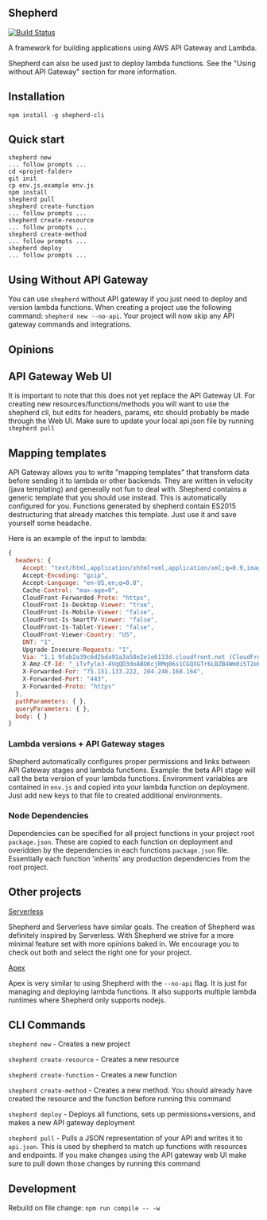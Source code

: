 ## Shepherd

[![Build Status](https://travis-ci.org/bustlelabs/shepherd.svg?branch=master)](https://travis-ci.org/bustlelabs/shepherd)

A framework for building applications using AWS API Gateway and Lambda.

Shepherd can also be used just to deploy lambda functions. See the "Using without API Gateway" section for more information.

## Installation

`npm install -g shepherd-cli`

## Quick start

```
shepherd new
... follow prompts ...
cd <projet-folder>
git init
cp env.js.example env.js
npm install
shepherd pull
shepherd create-function
... follow prompts ...
shepherd create-resource
... follow prompts ...
shepherd create-method
... follow prompts ...
shepherd deploy
... follow prompts ...
```

## Using Without API Gateway

You can use `shepherd` without API gateway if you just need to deploy and version lambda functions. When creating a project use the following command: `shepherd new --no-api`. Your project will now skip any API gateway commands and integrations.

## Opinions

## API Gateway Web UI

It is important to note that this does not yet replace the API Gateway UI. For creating new resources/functions/methods you will want to use the shepherd cli, but edits for headers, params, etc should probably be made through the Web UI. Make sure to update your local api.json file by running `shepherd pull`

## Mapping templates

API Gateway allows you to write "mapping templates" that transform data before sending it to lambda or other backends. They are written in velocity (java templating) and generally not fun to deal with. Shepherd contains a generic template that you should use instead. This is automatically configured for you. Functions generated by shepherd contain ES2015 destructuring that already matches this template. Just use it and save yourself some headache.

Here is an example of the input to lambda:

``` js
{
  headers: {
    Accept: "text/html,application/xhtml+xml,application/xml;q=0.9,image/webp,*/*;q=0.8",
    Accept-Encoding: "gzip",
    Accept-Language: "en-US,en;q=0.8",
    Cache-Control: "max-age=0",
    CloudFront-Forwarded-Proto: "https",
    CloudFront-Is-Desktop-Viewer: "true",
    CloudFront-Is-Mobile-Viewer: "false",
    CloudFront-Is-SmartTV-Viewer: "false",
    CloudFront-Is-Tablet-Viewer: "false",
    CloudFront-Viewer-Country: "US",
    DNT: "1",
    Upgrade-Insecure-Requests: "1",
    Via: "1.1 9fab2a39c6d2bda91a3a58e2e1e6133d.cloudfront.net (CloudFront)",
    X-Amz-Cf-Id: "_iTvfyle3-4VqQD3doABOKcjRMq06s1CGQXGTr6LBZB4Wm0i5T2ebg==",
    X-Forwarded-For: "75.151.133.222, 204.246.168.164",
    X-Forwarded-Port: "443",
    X-Forwarded-Proto: "https"
  },
  pathParameters: { },
  queryParameters: { },
  body: { }
}
```

### Lambda versions + API Gateway stages

Shepherd automatically configures proper permissions and links between API Gateway stages and lambda functions. Example: the beta API stage will call the beta version of your lambda functions. Environment variables are contained in `env.js` and copied into your lambda function on deployment. Just add new keys to that file to created additional environments.

### Node Dependencies

Dependencies can be specified for all project functions in your project root `package.json`. These are copied to each function on deployment and overidden by the dependencies in each functions `package.json` file. Essentially each function 'inherits' any production dependencies from the root project.

## Other projects

[Serverless](https://github.com/serverless/serverless)

Shepherd and Serverless have similar goals. The creation of Shepherd was definitely inspired by Serverless. With Shepherd we strive for a more minimal feature set with more opinions baked in. We encourage you to check out both and select the right one for your project.

[Apex](https://github.com/apex/apex)

Apex is very similar to using Shepherd with the `--no-api` flag. It is just for managing and deploying lambda functions. It also supports multiple lambda runtimes where Shepherd only supports nodejs.

## CLI Commands

`shepherd new` - Creates a new project

`shepherd create-resource` - Creates a new resource

`shepherd create-function` - Creates a new function

`shepherd create-method` - Creates a new method. You should already have created the resource and the function before running this command

`shepherd deploy` - Deploys all functions, sets up permissions+versions, and makes a new API gateway deployment

`shepherd pull` - Pulls a JSON representation of your API and writes it to `api.json`. This is used by shepherd to match up functions with resources and endpoints. If you make changes using the API gateway web UI make sure to pull down those changes by running this command

## Development

Rebuild on file change: `npm run compile -- -w`
